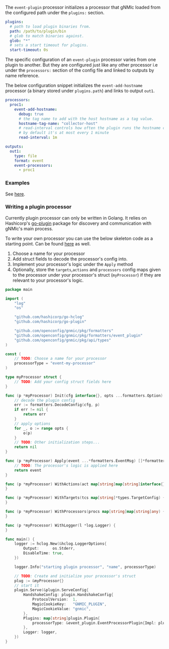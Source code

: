 The `event-plugin` processor initializes a processor that gNMIc loaded from the configured path under the `plugins:` section.

```yaml
plugins:
  # path to load plugin binaries from.
  path: /path/to/plugin/bin
  # glob to match binaries against.
  glob: "*"
  # sets a start timeout for plugins.
  start-timeout: 0s
```

The specific configuration of an `event-plugin` processor varies from one plugin to another. But they are configured just like any other processor i.e under the `processors:` section of the config file and linked to outputs by name reference.

The below configuration snippet initializes the `event-add-hostname` processor (a binary stored under `plugins.path`) and links to output `out1`.

```yaml
processors:
  proc1:
    event-add-hostname:
      debug: true
      # the tag name to add with the host hostname as a tag value.
      hostname-tag-name: "collector-host"
      # read-interval controls how often the plugin runs the hostname cmd to get the host hostanme
      # by default it's at most every 1 minute
      read-interval: 1m

outputs:
  out1:
    type: file
    format: event
    event-processors:
      - proc1
```

### Examples

See [here](https://github.com/openconfig/gnmic/tree/main/examples/plugins).

### Writing a plugin processor

Currently plugin processor can only be written in Golang. It relies on Hashicorp's [go-plugin](https://github.com/hashicorp/go-plugin) package for discovery and communication with gNMIc's main process.

To write your own processor you can use the below skeleton code as a starting point. Can be found [here](https://github.com/openconfig/gnmic/tree/main/examples/plugins/minimal) as well.

1. Choose a name for your processor
2. Add struct fields to decode the processor's config into.
3. Implement your processor's logic under the `Apply` method
4. Optionally, store the `targets`,`actions` and `processors` config maps given to the processor under your processor's struct (`myProcessor`) if they are relevant to your processor's logic.

```go
package main

import (
	"log"
	"os"

	"github.com/hashicorp/go-hclog"
	"github.com/hashicorp/go-plugin"

	"github.com/openconfig/gnmic/pkg/formatters"
	"github.com/openconfig/gnmic/pkg/formatters/event_plugin"
	"github.com/openconfig/gnmic/pkg/api/types"
)

const (
	// TODO: Choose a name for your processor
	processorType = "event-my-processor"
)

type myProcessor struct {
	// TODO: Add your config struct fields here
}

func (p *myProcessor) Init(cfg interface{}, opts ...formatters.Option) error {
	// decode the plugin config
	err := formatters.DecodeConfig(cfg, p)
	if err != nil {
		return err
	}
	// apply options
	for _, o := range opts {
		o(p)
	}
	// TODO: Other initialization steps...
	return nil
}

func (p *myProcessor) Apply(event ...*formatters.EventMsg) []*formatters.EventMsg {
	// TODO: The processor's logic is applied here
	return event
}

func (p *myProcessor) WithActions(act map[string]map[string]interface{}) {
}

func (p *myProcessor) WithTargets(tcs map[string]*types.TargetConfig) {
}

func (p *myProcessor) WithProcessors(procs map[string]map[string]any) {
}

func (p *myProcessor) WithLogger(l *log.Logger) {
}

func main() {
	logger := hclog.New(&hclog.LoggerOptions{
		Output:      os.Stderr,
		DisableTime: true,
	})

	logger.Info("starting plugin processor", "name", processorType)

	// TODO: Create and initialize your processor's struct
	plug := &myProcessor{}
	// start it
	plugin.Serve(&plugin.ServeConfig{
		HandshakeConfig: plugin.HandshakeConfig{
			ProtocolVersion:  1,
			MagicCookieKey:   "GNMIC_PLUGIN",
			MagicCookieValue: "gnmic",
		},
		Plugins: map[string]plugin.Plugin{
			processorType: &event_plugin.EventProcessorPlugin{Impl: plug},
		},
		Logger: logger,
	})
}
```
